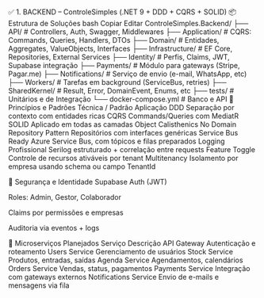 ✅ 1. BACKEND – ControleSimples (.NET 9 + DDD + CQRS + SOLID)
📦 Estrutura de Soluções
bash
Copiar
Editar
ControleSimples.Backend/
├── API/                        # Controllers, Auth, Swagger, Middlewares
├── Application/               # CQRS: Commands, Queries, Handlers, DTOs
├── Domain/                    # Entidades, Aggregates, ValueObjects, Interfaces
├── Infrastructure/            # EF Core, Repositories, External Services
├── Identity/                  # Perfis, Claims, JWT, Supabase integração
├── Payments/                  # Módulo para gateways (Stripe, Pagar.me)
├── Notifications/             # Serviço de envio (e-mail, WhatsApp, etc)
├── Workers/                   # Tarefas em background (ServiceBus, retries)
├── SharedKernel/              # Result, Error, DomainEvent, Enums, etc
├── tests/                     # Unitários e de Integração
└── docker-compose.yml         # Banco e API
🧠 Princípios e Padrões
Técnica / Padrão	Aplicação
DDD	Separação por contexto com entidades ricas
CQRS	Commands/Queries com MediatR
SOLID	Aplicado em todas as camadas
Object Calisthenics	No Domain
Repository Pattern	Repositórios com interfaces genéricas
Service Bus Ready	Azure Service Bus, com tópicos e filas preparados
Logging Profissional	Serilog estruturado + correlação entre requests
Feature Toggle	Controle de recursos ativáveis por tenant
Multitenancy	Isolamento por empresa usando schema ou campo TenantId

🔐 Segurança e Identidade
Supabase Auth (JWT)

Roles: Admin, Gestor, Colaborador

Claims por permissões e empresas

Auditoria via eventos + logs

🔁 Microserviços Planejados
Serviço	Descrição
API Gateway	Autenticação e roteamento
Users Service	Gerenciamento de usuários
Stock Service	Produtos, entradas, saídas
Agenda Service	Agendamentos, calendários
Orders Service	Vendas, status, pagamentos
Payments Service	Integração com gateways externos
Notifications Service	Envio de e-mails e mensagens via fila

